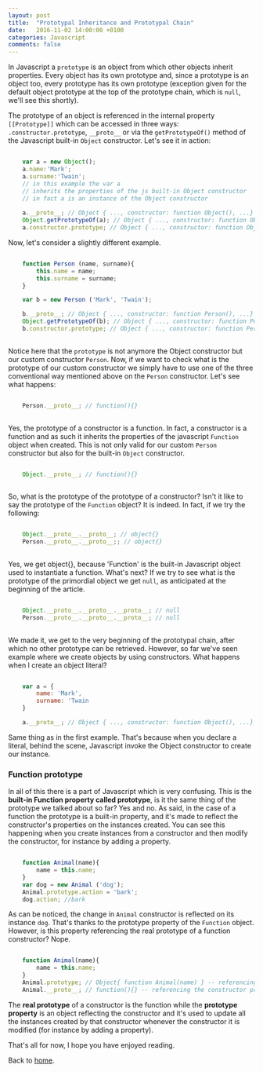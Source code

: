```yaml
---
layout: post
title:  "Prototypal Inheritance and Prototypal Chain"
date:   2016-11-02 14:00:00 +0100
categories: Javascript
comments: false
---
```


In Javascript a `prototype` is an object from which other objects inherit properties. Every object has its own prototype and, since a prototype is an object too, 
every prototype has its own prototype (exception given for the default object prototype at the top of the prototype chain, which is `null`, we'll see this shortly).

The prototype of an object is referenced in the internal property `[[Prototype]]` which can be accessed in three ways: `.constructor.prototype`, `__proto__` or 
via the `getPrototypeOf()` method of the Javascript built-in `Object` constructor. Let's see it in action:

```javascript

    var a = new Object();
    a.name:'Mark';
    a.surname:'Twain';
    // in this example the var a
    // inherits the properties of the js built-in Object constructor
    // in fact a is an instance of the Object constructor
    
    a.__proto__; // Object { ..., constructor: function Object(), ...}
    Object.getPrototypeOf(a); // Object { ..., constructor: function Object(), ...}
    a.constructor.prototype; // Object { ..., constructor: function Object(), ...}

```

Now, let's consider a slightly different example. 

```javascript

    function Person (name, surname){
        this.name = name;
        this.surname = surname;
    }

    var b = new Person ('Mark', 'Twain'); 

    b.__proto__; // Object { ..., constructor: function Person(), ...}
    Object.getPrototypeOf(b); // Object { ..., constructor: function Person(name, surname), ...}
    b.constructor.prototype; // Object { ..., constructor: function Person(name, surname), ...}
    
```

Notice here that the `prototype` is not anymore the Object constructor but our custom constructor `Person`. Now, if we want to check what is the prototype of our custom constructor we simply have to use one of the three conventional way mentioned above on the `Person` constructor. Let's see what happens:

```javascript

    Person.__proto__; // function(){}
    
```

Yes, the prototype of a constructor is a function. In fact, a constructor is a function and as such it inherits the properties of the javascript `Function` object when created. 
This is not only valid for our custom `Person` constructor but also for the built-in `Object` constructor.

```javascript

    Object.__proto__; // function(){}
    
```

So, what is the prototype of the prototype of a constructor? Isn't it like to say the prototype of the `Function` object? 
It is indeed. In fact, if we try the following:

```javascript

    Object.__proto__.__proto__; // object{}
    Person.__proto__.__proto__;; // object{}
    
```

Yes, we get object{}, because 'Function' is the built-in Javascript object used to instantiate a function. What's next?
If we try to see what is the prototype of the primordial object we get `null`, as anticipated at the beginning of the article.

```javascript

    Object.__proto__.__proto__.__proto__; // null
    Person.__proto__.__proto__.__proto__; // null
    
```

We made it, we get to the very beginning of the prototypal chain, after which no other prototype can be retrieved. However, so far we've seen example where we create objects by using constructors. What happens when I create an object literal? 

```javascript

    var a = {
        name: 'Mark',
        surname: 'Twain
    }

    a.__proto__; // Object { ..., constructor: function Object(), ...}

```

Same thing as in the first example. That's because when you declare a literal, behind the scene, Javascript invoke the Object constructor to create our instance.


### Function prototype ###

In all of this there is a part of Javascript which is very confusing. This is the **built-in Function property called prototype**, is it the same thing of the prototype we
talked about so far? Yes and no. As said, in the case of a function the prototype is a built-in property, and it's made to reflect the constructor's properties on the instances created.
You can see this happening when you create instances from a constructor and then modify the constructor, for instance by adding a property.

```javascript

    function Animal(name){
        name = this.name; 
    }
    var dog = new Animal ('dog');
    Animal.prototype.action = 'bark';
    dog.action; //bark

```

As can be noticed, the change in `Animal` constructor is reflected on its instance `dog`. That's thanks to the prototype property of the `Function` object. 
However, is this property referencing the real prototype of a function constructor? Nope.

```javascript

    function Animal(name){
        name = this.name; 
    }
    Animal.prototype; // Object{ function Animal(name) } -- referencing the constructor structure
    Animal.__proto__; // function(){} -- referencing the constructor prototype

```

The **real prototype** of a constructor is the function while the **prototype property** is an object reflecting the constructor and it's used to update all 
the instances created by that constructor whenever the constructor it is modified (for instance by adding a property).

That's all for now, I hope you have enjoyed reading.

Back to [home](/).